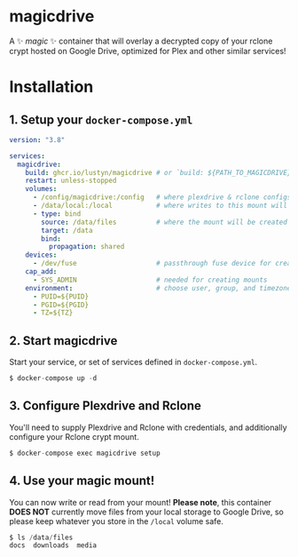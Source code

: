 # magicdrive

A ✨ *magic* ✨ container that will overlay a decrypted copy of your rclone crypt hosted on Google Drive, optimized for Plex and other similar services!


# Installation

## 1. Setup your `docker-compose.yml`

```yml
version: "3.8"

services:
  magicdrive:
    build: ghcr.io/lustyn/magicdrive # or `build: ${PATH_TO_MAGICDRIVE}` if you want to build from source
    restart: unless-stopped
    volumes:
      - /config/magicdrive:/config   # where plexdrive & rclone configs will be stored
      - /data/local:/local           # where writes to this mount will be stored locally
      - type: bind 
        source: /data/files          # where the mount will be created on the host
        target: /data
        bind:
          propagation: shared
    devices:
      - /dev/fuse                    # passthrough fuse device for creating the mounts
    cap_add:
      - SYS_ADMIN                    # needed for creating mounts
    environment:                     # choose user, group, and timezone. its recommended you define these in `.ENV`
      - PUID=${PUID}
      - PGID=${PGID}
      - TZ=${TZ}
```

## 2. Start magicdrive

Start your service, or set of services defined in `docker-compose.yml`.

```s
$ docker-compose up -d
```

## 3. Configure Plexdrive and Rclone

You'll need to supply Plexdrive and Rclone with credentials, and additionally configure your Rclone crypt mount.

```s
$ docker-compose exec magicdrive setup
```

## 4. Use your magic mount!
You can now write or read from your mount! **Please note**, this container **DOES NOT** currently move files from your local storage to Google Drive, so please keep whatever you store in the `/local` volume safe.

```s
$ ls /data/files
docs  downloads  media
```